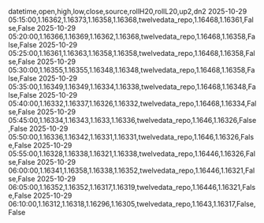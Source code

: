 datetime,open,high,low,close,source,rollH20,rollL20,up2,dn2
2025-10-29 05:15:00,1.16362,1.16373,1.16358,1.16368,twelvedata_repo,1.16468,1.16361,False,False
2025-10-29 05:20:00,1.16366,1.16369,1.16362,1.16368,twelvedata_repo,1.16468,1.16358,False,False
2025-10-29 05:25:00,1.16361,1.16363,1.16358,1.16358,twelvedata_repo,1.16468,1.16358,False,False
2025-10-29 05:30:00,1.16355,1.16355,1.16348,1.16348,twelvedata_repo,1.16468,1.16358,False,False
2025-10-29 05:35:00,1.16349,1.16349,1.16334,1.16338,twelvedata_repo,1.16468,1.16348,False,False
2025-10-29 05:40:00,1.16332,1.16337,1.16326,1.16332,twelvedata_repo,1.16468,1.16334,False,False
2025-10-29 05:45:00,1.16334,1.16343,1.1633,1.16336,twelvedata_repo,1.1646,1.16326,False,False
2025-10-29 05:50:00,1.16336,1.16342,1.16331,1.16331,twelvedata_repo,1.1646,1.16326,False,False
2025-10-29 05:55:00,1.16328,1.16338,1.16321,1.16338,twelvedata_repo,1.16446,1.16326,False,False
2025-10-29 06:00:00,1.16341,1.16358,1.16338,1.16352,twelvedata_repo,1.16446,1.16321,False,False
2025-10-29 06:05:00,1.16352,1.16352,1.16317,1.16319,twelvedata_repo,1.16446,1.16321,False,False
2025-10-29 06:10:00,1.16312,1.16318,1.16296,1.16305,twelvedata_repo,1.1643,1.16317,False,False
